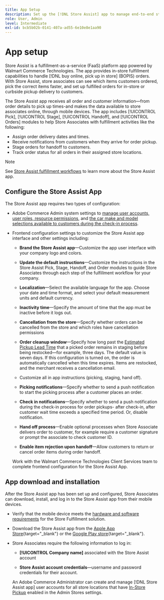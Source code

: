 ```yaml
---
title: App Setup
description: Set up the [!DNL Store Assist] app to manage end-to-end store fulfillment workflows and processes for buy online, pick up in store orders.
role: User, Admin
level: Intermediate
exl-id: bcb5b02b-0141-407a-ad55-6e10e8e1aa90
---
```

# App setup

Store Assist is a fulfillment-as-a-service (FaaS) platform app powered by Walmart Commerce Technologies. The app provides in-store fulfillment capabilities to handle [!DNL buy online, pick up in store] (BOPIS) orders. With Store Assist, store associates can see which items customers ordered, pick the correct items faster, and set up fulfilled orders for in-store or curbside pickup delivery to customers. 

The Store Assist app receives all order and customer information—from order details to pick up times-and makes the data available to store associates online, through mobile devices. The app includes [!UICONTROL Pick], [!UICONTROL Stage], [!UICONTROL Handoff], and [!UICONTROL Orders] modules to help Store Associates with fulfillment activities like the following:

- Assign order delivery dates and times.
- Receive notifications from customers when they arrive for order pickup.
- Stage orders for handoff to customers.
- Track order status for all orders in their assigned store locations.

>[!NOTE]
>
>See [Store Assist fulfillment workflows](store-assist-modules.md) to learn more about the Store Assist app.

## Configure the Store Assist App

The Store Assist app requires two types of configuration:

- Adobe Commerce Admin system settings to [manage user accounts, user roles, resource permissions](user-setup.md), and [the car make and model selections available to customers during the check-in process](check-in-experience-setup.md).

- Frontend configuration settings to customize the Store Assist app interface and other settings including:

  - **Brand the Store Assist app**—Customize the app user interface with your company logo and colors.

  - **Update the default instructions**—Customize the instructions in the Store Assist Pick, Stage, Handoff, and Order modules to guide Store Associates through each step of the fulfillment workflow for your company.

  - **Localization**—Select the available language for the app. Choose your date and time format, and select your default measurement units and default currency.

  - **Inactivity time**—Specify the amount of time that the app must be inactive before it logs out.

  - **Cancellation from the store**—Specify whether orders can be cancelled from the store and which roles have cancellation permissions

  - **Order cleanup window**—Specify how long past the [Estimated Pickup Lead Time](enable-general.md#delivery-method-title-configuration) that a picked order remains in staging before being restocked—for example, three days. The default value is seven days. If this configuration is turned on, the order is automatically cancelled when this time expires. Items are restocked, and the merchant receives a cancellation email.

  - Customize all in app instructions (picking, staging, hand off).

  - **Picking notifications**—Specify whether to send a push notification to start the picking process after a customer places an order.

  - **Check in notifications**—Specify whether to send a push notification during the check-in process for order pickups- after check-in, after customer wait time exceeds a specified time period. Or, disable notification.

  - **Hand off process**—Enable optional processes when Store Associate delivers order to customer, for example require a customer signature or prompt the associate to check customer ID.

  - **Enable item rejection upon handoff**—Allow customers to return or cancel order items during order handoff.

  Work with the Walmart Commerce Technologies Client Services team to complete frontend configuration for the Store Assist App.

## App download and installation

After the Store Assist app has been set up and configured, Store Associates can download, install, and log in to the Store Assist app from their mobile devices.

- Verify that the mobile device meets the [hardware and software requirements](solution-requirements.md#store-assist-app-requirements) for the Store Fulfillment solution.

- Download the Store Assist app from the [Apple App Store](https://apps.apple.com/us/app/store-assist-by-walmart/id1609281539){target="_blank"} or the [Google Play store](https://play.google.com/store/apps/details?id=com.walmart.faas.storeassist){target="_blank"}.

- Store Associates require the following information to log in:

  - **[!UICONTROL Company name]** associated with the Store Assist account

  - **Store Assist account credentials**—username and password credentials for their account.

  An Adobe Commerce Administrator can create and manage [!DNL Store Assist app] user accounts for all store locations that have [In-Store Pickup](merchant-store-configuration.md#pickup-location-configuration) enabled in the Admin Stores settings.
